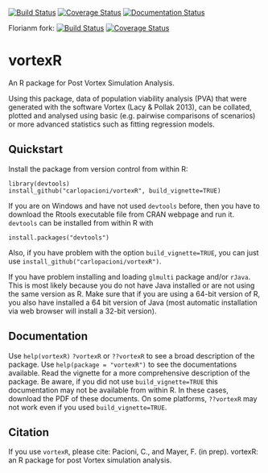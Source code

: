 [![Build Status](https://travis-ci.org/carlopacioni/vortexR.svg?branch=master)](https://travis-ci.org/carlopacioni/vortexR)
[![Coverage Status](https://coveralls.io/repos/carlopacioni/vortexR/badge.svg?branch=master&service=github)](https://coveralls.io/github/carlopacioni/vortexR?branch=master)
[![Documentation Status](https://readthedocs.org/projects/vortexr/badge/?version=latest)](https://readthedocs.org/projects/vortexr/?badge=latest)

Florianm fork: [![Build Status](https://travis-ci.org/florianm/vortexR.svg?branch=master)](https://travis-ci.org/florianm/vortexR)
[![Coverage Status](https://coveralls.io/repos/florianm/vortexR/badge.svg?branch=master&service=github)](https://coveralls.io/github/florianm/vortexR?branch=master)

# vortexR
An R package for Post Vortex Simulation Analysis.  

Using this package, data of population viability analysis (PVA) that were generated with the software Vortex (Lacy & Pollak 2013), can be collated, plotted and analysed using basic (e.g. pairwise comparisons of scenarios) or more advanced statistics such as fitting regression models.

## Quickstart
Install the package from version control from within R:
```
library(devtools)
install_github("carlopacioni/vortexR", build_vignette=TRUE)
```
If you are on Windows and have not used `devtools` before, then you have to download the Rtools executable file from CRAN webpage and run it. `devtools` can be installed from within R with 
```
install.packages("devtools")
```
Also, if you have problem with the option ```build_vignette=TRUE```, you can just use ```install_github("carlopacioni/vortexR")```.

If you have problem installing and loading ```glmulti``` package and/or ```rJava```. This is most likely because you do not have Java installed or are not using the same version as R. Make sure that if you are using a 64-bit version of R, you also have installed a 64 bit version of Java (most automatic installation via web browser will install a 32-bit version). 

## Documentation
Use `help(vortexR)` `?vortexR` or `??vortexR` to see a broad description of the package.
Use `help(package = "vortexR")` to see the documentations available. Read the vignette for a more comprehensive description of the package. Be aware, if you did not use ```build_vignette=TRUE``` this documentation may not be available from within R. In these cases, download the PDF of these documents. On some platforms, `??vortexR` may not work even if you used ```build_vignette=TRUE```.

## Citation
If you use `vortexR`, please cite:
Pacioni, C., and Mayer, F. (in prep). vortexR: an R package for post Vortex simulation analysis.
